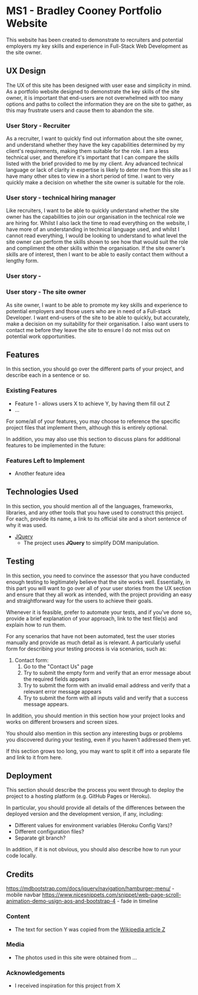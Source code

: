 # MS1 - Bradley Cooney Portfolio Website

This website has been created to demonstrate to recruiters and potential employers my key skills and experience in Full-Stack Web Development as the site owner.

## UX Design

The UX of this site has been designed with user ease and simplicity in mind. As a portfolio website designed to demonstrate the key skills of the site owner, it is important that end-users are not overwhelmed with too many options and paths to collect the information they are on the site to gather, as this may frustrate users and cause them to abandon the site.

### User Story - Recruiter

As a recruiter, I want to quickly find out information about the site owner, and understand whether they have the key capabilities determined by my client's requirements, making them suitable for the role. I am a less technical user, and therefore it's important that I can compare the skills listed with the brief provided to me by my client. Any advanced technical language or lack of clarity in expertise is likely to deter me from this site as I have many other sites to view in a short period of time. I want to very quickly make a decision on whether the site owner is suitable for the role.

<!--The first end user type for this website will be recruiters who are looking for developers on behalf of their clients. As a less technical user, their primary objective when visiting the site, is to understand whether the site owner is a suitable candidate for a client's role, based on the criteria set out.

This user is likely to view many sites similar to this one, and therefore is likely to spend as little time as necessary to understand the site owners capabilities. To ensure that this user can meet their objectives quickly before they move on to other sites, this site needs to help the user navigate the key areas as quickly and efficiently as possible.-->

### User story - technical hiring manager  
Like recruiters, I want to be able to quickly understand whether the site owner has the capabilities to join our organisation in the technical role we are hiring for. Whilst I also lack the time to read everything on the website, I have more of an understanding in technical language used, and whilst I cannot read everything, I would be looking to understand to what level the site owner can perform the skills shown to see how that would suit the role and compliment the other skills within the organisation. If the site owner's skills are of interest, then I want to be able to easily contact them without a lengthy form. 


### User story - 

### User story - The site owner
As site owner, I want to be able to promote my key skills and experience to potential employers and those users who are in need of a Full-stack Developer. I want end-users of the site to be able to quickly, but accurately, make a decision on my suitability for their organisation. I also want users to contact me before they leave the site to ensure I do not miss out on potential work opportunities.


<!--
Use this section to provide insight into your UX process, focusing on who this website is for, what it is that they want to achieve and how your project is the best way to help them achieve these things.

In particular, as part of this section we recommend that you provide a list of User Stories, with the following general structure:
- As a user type, I want to perform an action, so that I can achieve a goal.

This section is also where you would share links to any wireframes, mockups, diagrams etc. that you created as part of the design process. These files should themselves either be included as a pdf file in the project itself (in an separate directory), or just hosted elsewhere online and can be in any format that is viewable inside the browser.
-->

## Features

In this section, you should go over the different parts of your project, and describe each in a sentence or so.

### Existing Features

- Feature 1 - allows users X to achieve Y, by having them fill out Z
- ...

For some/all of your features, you may choose to reference the specific project files that implement them, although this is entirely optional.

In addition, you may also use this section to discuss plans for additional features to be implemented in the future:

### Features Left to Implement

- Another feature idea

## Technologies Used

In this section, you should mention all of the languages, frameworks, libraries, and any other tools that you have used to construct this project. For each, provide its name, a link to its official site and a short sentence of why it was used.

- [JQuery](https://jquery.com)
  - The project uses **JQuery** to simplify DOM manipulation.

## Testing

In this section, you need to convince the assessor that you have conducted enough testing to legitimately believe that the site works well. Essentially, in this part you will want to go over all of your user stories from the UX section and ensure that they all work as intended, with the project providing an easy and straightforward way for the users to achieve their goals.

Whenever it is feasible, prefer to automate your tests, and if you've done so, provide a brief explanation of your approach, link to the test file(s) and explain how to run them.

For any scenarios that have not been automated, test the user stories manually and provide as much detail as is relevant. A particularly useful form for describing your testing process is via scenarios, such as:

1. Contact form:
   1. Go to the "Contact Us" page
   2. Try to submit the empty form and verify that an error message about the required fields appears
   3. Try to submit the form with an invalid email address and verify that a relevant error message appears
   4. Try to submit the form with all inputs valid and verify that a success message appears.

In addition, you should mention in this section how your project looks and works on different browsers and screen sizes.

You should also mention in this section any interesting bugs or problems you discovered during your testing, even if you haven't addressed them yet.

If this section grows too long, you may want to split it off into a separate file and link to it from here.

## Deployment

This section should describe the process you went through to deploy the project to a hosting platform (e.g. GitHub Pages or Heroku).

In particular, you should provide all details of the differences between the deployed version and the development version, if any, including:

- Different values for environment variables (Heroku Config Vars)?
- Different configuration files?
- Separate git branch?

In addition, if it is not obvious, you should also describe how to run your code locally.

## Credits

https://mdbootstrap.com/docs/jquery/navigation/hamburger-menu/ - mobile navbar
https://www.nicesnippets.com/snippet/web-page-scroll-animation-demo-usign-aos-and-bootstrap-4 - fade in timeline

### Content

- The text for section Y was copied from the [Wikipedia article Z](https://en.wikipedia.org/wiki/Z)

### Media

- The photos used in this site were obtained from ...

### Acknowledgements

- I received inspiration for this project from X
